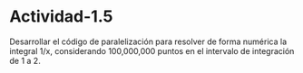 # Actividad-1.5

Desarrollar el código de paralelización para resolver de forma numérica la integral 1/x, considerando 100,000,000 puntos en el intervalo de integración de 1 a 2.
